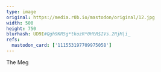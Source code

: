 ```yaml
---
type: image
original: https://media.r0b.io/mastodon/original/12.jpg
width: 500
height: 750
blurhash: UD9I#Qgh9KR5g*tkozR*0HtR$IVs.2RjM|i_
refs:
  mastodon_card: ['111553197709975058']
---
```


The Meg
